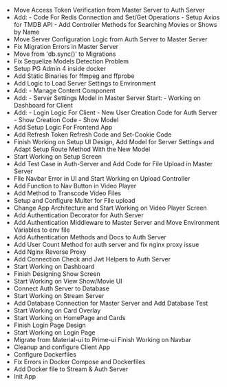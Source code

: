 - Move Access Token Verification from Master Server to Auth Server
- Add: - Code For Redis Connection and Set/Get Operations - Setup Axios for TMDB API - Add Controller Methods for Searching Movies or Shows by Name
- Move Server Configuration Logic from Auth Server to Master Server
- Fix Migration Errors in Master Server
- Move from 'db.sync()' to Migrations
- Fix Sequelize Models Detection Problem
- Setup PG Admin 4 inside docker
- Add Static Binaries for ffmpeg and ffprobe
- Add Logic to Load Server Settings to Environment
- Add: - Manage Content Component
- Add: - Server Settings Model in Master Server Start: - Working on Dashboard for Client
- Add: - Login Logic For Client - New User Creation Code for Auth Server - Show Creation Code - Show Model
- Add Setup Logic For Frontend App
- Add Refresh Token Refresh Code and Set-Cookie Code
- Finish Working on Setup UI Design, Add Model for Server Settings and Adapt Setup Route Method With the New Model
- Start Working on Setup Screen
- Add Test Case in Auth-Server and Add Code for File Upload in Master Server
- FIle Navbar Error in UI and Start Working on Upload Controller
- Add Function to Nav Button in Video Player
- Add Method to Transcode Video Files
- Setup and Configure Multer for File upload
- Change App Architecture and Start Working on Video Player Screen
- Add Authentication Decorator for Auth Server
- Add Authentication Middleware to Master Server and Move Environment Variables to env file
- Add Authentication Methods and Docs to Auth Server
- Add User Count Method for auth server and fix nginx proxy issue
- Add Nginx Reverse Proxy
- Add Connection Check and Jwt Helpers to Auth Server
- Start Working on Dashboard
- Finish Designing Show Screen
- Start Working on View Show/Movie UI
- Connect Auth Server to Database
- Start Working on Stream Server
- Add Database Connection for Master Server and Add Database Test
- Start Working on Card Overlay
- Start Working on HomePage and Cards
- Finish Login Page Design
- Start Working on Login Page
- Migrate from Material-ui to Prime-ui Finish Working on Navbar
- Cleanup and configure Client App
- Configure Dockerfiles
- Fix Errors in Docker Compose and Dockerfiles
- Add Docker file to Stream & Auth Server
- Init App
